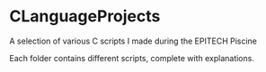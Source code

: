 # CLanguageProjects
A selection of various C scripts I made during the EPITECH Piscine

Each folder contains different scripts, complete with explanations. 
